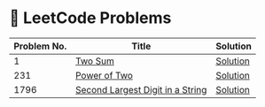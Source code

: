 # 📘 LeetCode Problems

| Problem No. | Title | Solution |
|-------------|-------|----------|
| 1 | [Two Sum](https://leetcode.com/problems/two-sum/) | [Solution](https://github.com/Nihanth-2005/LEETCODE-PROBLEMS/blob/main/1%20-%20Two%20Sum) |
| 231 | [Power of Two](https://leetcode.com/problems/power-of-two/description/) | [Solution](https://github.com/Nihanth-2005/LEETCODE-PROBLEMS/blob/main/231%20-%20Power%20of%20Two) |
| 1796 | [Second Largest Digit in a String](https://leetcode.com/problems/second-largest-digit-in-a-string/description/) | [Solution](https://github.com/Nihanth-2005/LEETCODE-PROBLEMS/blob/main/1796%20-%20Second%20Largest%20Digit%20in%20a%20String) |
